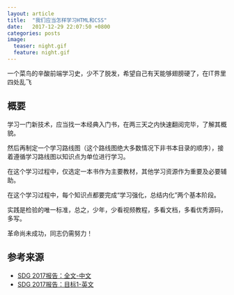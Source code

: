 ```yaml
---
layout: article
title:  "我们应当怎样学习HTML和CSS"
date:   2017-12-29 22:07:50 +0800
categories: posts 
image:
  teaser: night.gif
  feature: night.gif
---
```


一个菜鸟的辛酸前端学习史，少不了脱发，希望自己有天能够翅膀硬了，在IT界里四处乱飞

## 概要
学习一门新技术，应当找一本经典入门书，在两三天之内快速翻阅完毕，了解其概貌。

然后再制定一个学习路线图（这个路线图绝大多数情况下非书本目录的顺序），接着遵循学习路线图以知识点为单位进行学习。

在这个学习过程中，仅选定一本书作为主要教材，其他学习资源作为重要及必要辅助。

在这个学习过程中，每个知识点都要完成“学习强化，总结内化”两个基本阶段。

实践是检验的唯一标准，总之，少年，少看视频教程，多看文档，多看优秀源码，多写。

革命尚未成功，同志仍需努力！

## 参考来源
* [SDG 2017报告：全文-中文](https://unstats.un.org/sdgs/files/report/2017/TheSustainableDevelopmentGoalsReport2017_Chinese.pdf)
* [SDG 2017报告：目标1-英文](https://unstats.un.org/sdgs/report/2017/goal-01/)
